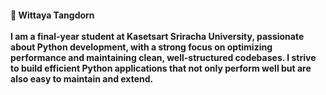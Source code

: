 <h4 align="left"> 👏 Wittaya Tangdorn<br><br>I am a final-year student at Kasetsart Sriracha University, passionate about Python development, with a strong focus on optimizing performance and maintaining clean, well-structured codebases. I strive to build efficient Python applications that not only perform well but are also easy to maintain and extend.
</h4>

